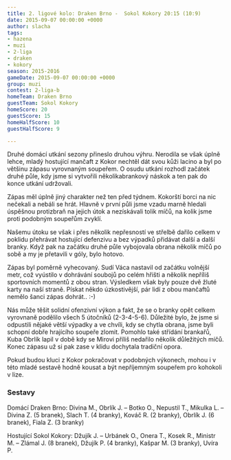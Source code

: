 ```yaml
---
title: 2. ligové kolo: Draken Brno -  Sokol Kokory 20:15 (10:9)
date: 2015-09-07 00:00:00 +0000
author: slacha
tags:
- hazena
- muzi
- 2-liga
- draken
- kokory
season: 2015-2016
gameDate: 2015-09-07 00:00:00 +0000
group: muzi
contest: 2-liga-b
homeTeam: Draken Brno
guestTeam: Sokol Kokory
homeScore: 20
guestScore: 15
homeHalfScore: 10
guestHalfScore: 9

---
```

Druhé domácí utkání sezony přineslo druhou výhru. Nerodila se však úplně lehce, mladý hostující mančaft z Kokor nechtěl dát svou kůži lacino a byl po většinu zápasu vyrovnaným soupeřem. O osudu utkání rozhodl začátek druhé půle, kdy jsme si vytvořili několikabrankový náskok a ten pak do konce utkání udržovali. 

Zápas měl úplně jiný charakter než ten před týdnem. Kokorští borci na nic nečekali a nebáli se hrát. Hlavně v první půli jsme vzadu marně hledali úspěšnou protizbraň na jejich útok a nezískávali tolik míčů, na kolik jsme proti podobným soupeřům zvyklí. 

Našemu útoku se však i přes několik nepřesností ve střelbě dařilo celkem v poklidu přehrávat hostující defenzivu a bez výpadků přidávat další a další branky. Když pak na začátku druhé půle vybojovala obrana několik míčů po sobě a my je přetavili v góly, bylo hotovo.

Zápas byl poměrně vyhecovaný. Sudí Váca nastavil od začátku volnější metr, což vyústilo v dohrávání soubojů po celém hřišti a několik nepříliš sportovních momentů z obou stran. Výsledkem však byly pouze dvě žluté karty na naší straně. Pískat někdo úzkostivější, pár lidí z obou mančaftů nemělo šanci zápas dohrát.. :-)

Nás může těšit solidní ofenzivní výkon a fakt, že se o branky opět  celkem vyrovnaně podělilo všech 5 útočníků (2-3-4-5-6). Důležité bylo, že jsme si odpustili nějaké větší výpadky a ve chvíli, kdy se chytla obrana, jsme byli schopní dobře hrajícího soupeře zlomit. Pomohlo také střídání brankařů, Kuba Obrlík lapil v době kdy se Mirovi příliš nedařilo několik důležitých míčů. Konec zápasu už si pak zase v klidu dochytala tradiční opora.

Pokud budou kluci z Kokor pokračovat v podobných výkonech, mohou i v této mladé sestavě hodně kousat a být nepříjemným soupeřem pro kohokoli v lize. 


### Sestavy

Domácí Draken Brno: Divina M., Obrlík J. – Botko O., Nepustil T., Mikulka L. – Divina Z. (5 branek), Slach T. (4 branky), Kováč R. (2 branky), Obrlík J. (6 branek), Fiala Z. (3 branky)

Hostující Sokol Kokory: Džujík J. – Urbánek O., Onera T., Kosek R., Ministr M. – Zlámal J. (8 branek), Džujík P. (4 branky), Kašpar M. (3 branky), Uvíra P.

